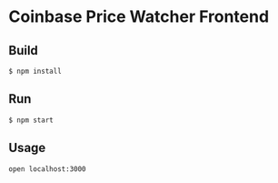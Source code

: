 Coinbase Price Watcher Frontend
=====

Build
-----

    $ npm install

Run
-----

    $ npm start

Usage
-----

    open localhost:3000
